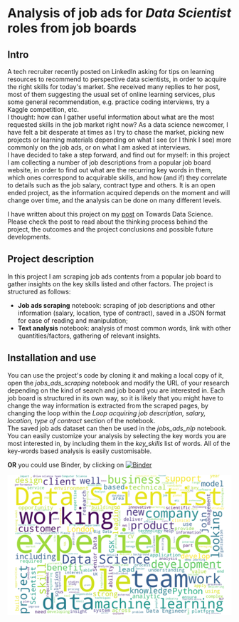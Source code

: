 # Analysis of job ads for _Data Scientist_ roles from job boards
## Intro
A tech recruiter recently posted on LinkedIn asking for tips on learning resources to recommend to perspective data scientists, in order to acquire the right skills for today's market. She received many replies to her post, most of them suggesting the usual set of online learning services, plus some general recommendation, e.g. practice coding interviews,  try a Kaggle competition, etc.  
I thought: how can I gather useful information about what are the most requested skills in the job market right now? As a data science newcomer, I have felt a bit desperate at times as I try to chase the market, picking new projects or learning materials depending on what I see (or I think I see) more commonly on the job ads, or on what I am asked at interviews.  
I have decided to take a step forward, and find out for myself: in this project I am collecting a number of job descriptions from a popular job board website, in order to find out what are the recurring key words in them, which ones correspond to acquirable skills, and how (and if) they correlate to details such as the job salary, contract type and others.
It is an open ended project, as the information acquired depends on the moment and will change over time, and the analysis can be done on many different levels.

I have written about this project on my [post](https://towardsdatascience.com/how-to-identify-the-most-requested-skills-on-the-data-science-job-market-with-data-science-726845ca9638) on Towards Data Science. Please check the post to read about the thinking process behind the project, the outcomes and the project conclusions and possible future developments.

## Project description
In this project I am scraping job ads contents from a popular job board to gather insights on the key skills listed and other factors. The project is structured as follows:

- **Job ads scraping** notebook: scraping of job descriptions and other information (salary, location, type of contract), saved in a JSON format for ease of reading and manipulation;
- **Text analysis** notebook: analysis of most common words, link with other quantities/factors, gathering of relevant insights.

## Installation and use
You can use the project's code by cloning it and making a local copy of it, open the _jobs_ads_scraping_ notebook and modify the URL of your research depending on the kind of search and job board you are interested in. Each job board is structured in its own way, so it is likely that you might have to change the way information is extracted from the scraped pages, by changing the loop within the _Loop acquiring job description, salary, location, type of contract_ section of the notebook.  
The saved job ads dataset can then be used in the _jobs_ads_nlp_ notebook. You can easily customize your analysis by selecting the key words you are most interested in, by including them in the _key_skills_ list of words. 
All of the key-words based analysis is easily customisable.

**OR** you could use Binder, by clicking on [![Binder](https://mybinder.org/badge_logo.svg)](https://mybinder.org/v2/gh/RaffaToSpace/Job_ads_scraping_nlp/master)

![wordcloud][wordcloud]

[wordcloud]: https://github.com/RaffaToSpace/Job_ads_scraping_nlp/blob/master/data/white_wordcloud4.png "Word Cloud"

